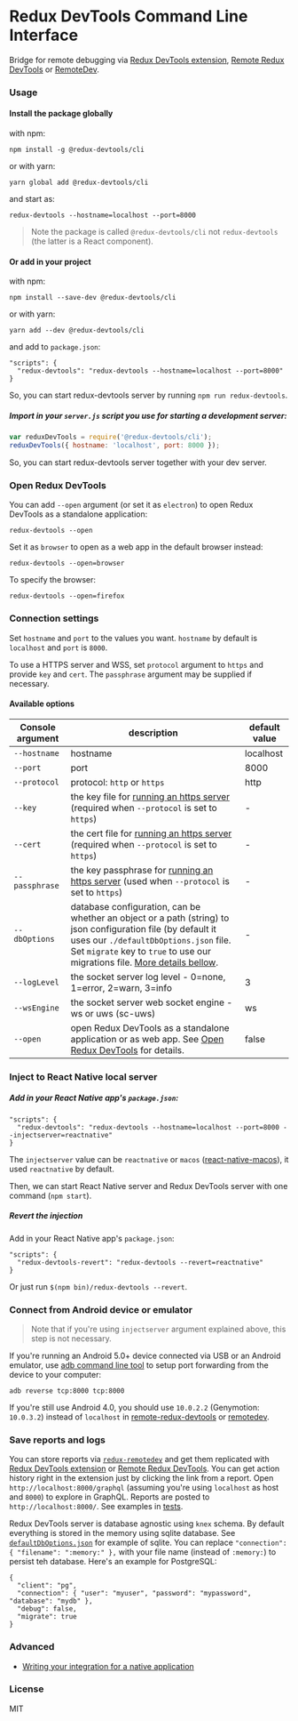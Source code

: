 # Redux DevTools Command Line Interface

Bridge for remote debugging via [Redux DevTools extension](https://github.com/zalmoxisus/redux-devtools-extension), [Remote Redux DevTools](https://github.com/zalmoxisus/remote-redux-devtools) or [RemoteDev](https://github.com/zalmoxisus/remotedev).

### Usage

#### Install the package globally

with npm:

```
npm install -g @redux-devtools/cli
```

or with yarn:

```
yarn global add @redux-devtools/cli
```

and start as:

```
redux-devtools --hostname=localhost --port=8000
```

> Note the package is called `@redux-devtools/cli` not `redux-devtools` (the latter is a React component).

#### Or add in your project

with npm:

```
npm install --save-dev @redux-devtools/cli
```

or with yarn:

```
yarn add --dev @redux-devtools/cli
```

and add to `package.json`:

```
"scripts": {
  "redux-devtools": "redux-devtools --hostname=localhost --port=8000"
}
```

So, you can start redux-devtools server by running `npm run redux-devtools`.

##### Import in your `server.js` script you use for starting a development server:

```js
var reduxDevTools = require('@redux-devtools/cli');
reduxDevTools({ hostname: 'localhost', port: 8000 });
```

So, you can start redux-devtools server together with your dev server.

### Open Redux DevTools

You can add `--open` argument (or set it as `electron`) to open Redux DevTools as a standalone application:

```
redux-devtools --open
```

Set it as `browser` to open as a web app in the default browser instead:

```
redux-devtools --open=browser
```

To specify the browser:

```
redux-devtools --open=firefox
```

### Connection settings

Set `hostname` and `port` to the values you want. `hostname` by default is `localhost` and `port` is `8000`.

To use a HTTPS server and WSS, set `protocol` argument to `https` and provide `key` and `cert`. The `passphrase` argument may be supplied if necessary.

#### Available options

| Console argument | description                                                                                                                                                                                                                                                   | default value |
| ---------------- | ------------------------------------------------------------------------------------------------------------------------------------------------------------------------------------------------------------------------------------------------------------- | ------------- |
| `--hostname`     | hostname                                                                                                                                                                                                                                                      | localhost     |
| `--port`         | port                                                                                                                                                                                                                                                          | 8000          |
| `--protocol`     | protocol: `http` or `https`                                                                                                                                                                                                                                   | http          |
| `--key`          | the key file for [running an https server](https://github.com/SocketCluster/socketcluster#using-over-https) (required when `--protocol` is set to `https`)                                                                                                    | -             |
| `--cert`         | the cert file for [running an https server](https://github.com/SocketCluster/socketcluster#using-over-https) (required when `--protocol` is set to `https`)                                                                                                   | -             |
| `--passphrase`   | the key passphrase for [running an https server](https://github.com/SocketCluster/socketcluster#using-over-https) (used when `--protocol` is set to `https`)                                                                                                  | -             |
| `--dbOptions`    | database configuration, can be whether an object or a path (string) to json configuration file (by default it uses our `./defaultDbOptions.json` file. Set `migrate` key to `true` to use our migrations file. [More details bellow](#save-reports-and-logs). | -             |
| `--logLevel`     | the socket server log level - 0=none, 1=error, 2=warn, 3=info                                                                                                                                                                                                 | 3             |
| `--wsEngine`     | the socket server web socket engine - ws or uws (sc-uws)                                                                                                                                                                                                      | ws            |
| `--open`         | open Redux DevTools as a standalone application or as web app. See [Open Redux DevTools](#open-redux-devtools) for details.                                                                                                                                   | false         |

### Inject to React Native local server

##### Add in your React Native app's `package.json`:

```
"scripts": {
  "redux-devtools": "redux-devtools --hostname=localhost --port=8000 --injectserver=reactnative"
}
```

The `injectserver` value can be `reactnative` or `macos` ([react-native-macos](https://github.com/ptmt/react-native-macos)), it used `reactnative` by default.

Then, we can start React Native server and Redux DevTools server with one command (`npm start`).

##### Revert the injection

Add in your React Native app's `package.json`:

```
"scripts": {
  "redux-devtools-revert": "redux-devtools --revert=reactnative"
}
```

Or just run `$(npm bin)/redux-devtools --revert`.

### Connect from Android device or emulator

> Note that if you're using `injectserver` argument explained above, this step is not necessary.

If you're running an Android 5.0+ device connected via USB or an Android emulator, use [adb command line tool](http://developer.android.com/tools/help/adb.html) to setup port forwarding from the device to your computer:

```
adb reverse tcp:8000 tcp:8000
```

If you're still use Android 4.0, you should use `10.0.2.2` (Genymotion: `10.0.3.2`) instead of `localhost` in [remote-redux-devtools](https://github.com/zalmoxisus/remote-redux-devtools#storeconfigurestorejs) or [remotedev](https://github.com/zalmoxisus/remotedev#usage).

### Save reports and logs

You can store reports via [`redux-remotedev`](https://github.com/zalmoxisus/redux-remotedev) and get them replicated with [Redux DevTools extension](https://github.com/zalmoxisus/redux-devtools-extension) or [Remote Redux DevTools](https://github.com/zalmoxisus/remote-redux-devtools). You can get action history right in the extension just by clicking the link from a report. Open `http://localhost:8000/graphql` (assuming you're using `localhost` as host and `8000`) to explore in GraphQL. Reports are posted to `http://localhost:8000/`. See examples in [tests](https://github.com/zalmoxisus/remotedev-server/blob/937cfa1f0ac9dc12ebf7068eeaa8b03022ec33bc/test/integration.spec.js#L110-L165).

Redux DevTools server is database agnostic using `knex` schema. By default everything is stored in the memory using sqlite database. See [`defaultDbOptions.json`](https://github.com/reduxjs/redux-devtools/tree/master/packages/redux-devtools-cli/defaultDbOptions.json) for example of sqlite. You can replace `"connection": { "filename": ":memory:" },` with your file name (instead of `:memory:`) to persist teh database. Here's an example for PostgreSQL:

```
{
  "client": "pg",
  "connection": { "user": "myuser", "password": "mypassword", "database": "mydb" },
  "debug": false,
  "migrate": true
}
```

### Advanced

- [Writing your integration for a native application](https://github.com/reduxjs/redux-devtools/blob/master/docs/Integrations/Remote.md)

### License

MIT
